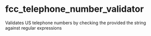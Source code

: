 # fcc_telephone_number_validator
Validates US telephone numbers by checking the provided the string against regular expressions
